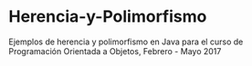 # Herencia-y-Polimorfismo
Ejemplos de herencia y polimorfismo en Java para el curso de Programación Orientada a Objetos, Febrero - Mayo 2017
